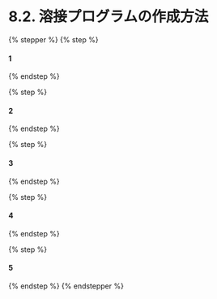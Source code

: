 # 8.2. 溶接プログラムの作成方法

{% stepper %}
{% step %}
#### 1
{% endstep %}

{% step %}
#### 2
{% endstep %}

{% step %}
#### 3
{% endstep %}

{% step %}
#### 4
{% endstep %}

{% step %}
#### 5
{% endstep %}
{% endstepper %}
